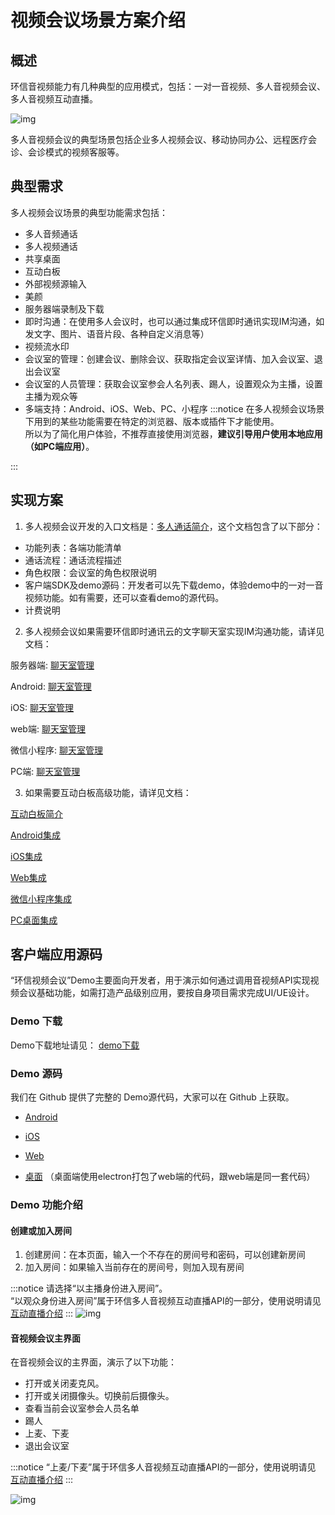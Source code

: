 # 视频会议场景方案介绍

## 概述

环信音视频能力有几种典型的应用模式，包括：一对一音视频、多人音视频会议、多人音视频互动直播。

![img](@static/images/privitization/em-rtcsdk-scenarios.png)

多人音视频会议的典型场景包括企业多人视频会议、移动协同办公、远程医疗会诊、会诊模式的视频客服等。

## 典型需求

多人视频会议场景的典型功能需求包括：

- 多人音频通话
- 多人视频通话
- 共享桌面
- 互动白板
- 外部视频源输入
- 美颜
- 服务器端录制及下载
- 即时沟通：在使用多人会议时，也可以通过集成环信即时通讯实现IM沟通，如发文字、图片、语音片段、各种自定义消息等）
- 视频流水印
- 会议室的管理：创建会议、删除会议、获取指定会议室详情、加入会议室、退出会议室
- 会议室的人员管理：获取会议室参会人名列表、踢人，设置观众为主播，设置主播为观众等
- 多端支持：Android、iOS、Web、PC、小程序
:::notice
在多人视频会议场景下用到的某些功能需要在特定的浏览器、版本或插件下才能使用。<br>所以为了简化用户体验，不推荐直接使用浏览器，**建议引导用户使用本地应用（如PC端应用）**。

:::
## 实现方案

1. 多人视频会议开发的入口文档是：[多人通话简介](conference_introduction)，这个文档包含了以下部分：

- 功能列表：各端功能清单
- 通话流程：通话流程描述
- 角色权限：会议室的角色权限说明
- 客户端SDK及demo源码：开发者可以先下载demo，体验demo中的一对一音视频功能。如有需要，还可以查看demo的源代码。
- 计费说明


2. 多人视频会议如果需要环信即时通讯云的文字聊天室实现IM沟通功能，请详见文档：

服务器端: [聊天室管理](https://docs-im.easemob.com/im/server/basics/chatroom)

Android: [聊天室管理](https://docs-im.easemob.com/im/android/basics/chatroom)

iOS: [聊天室管理](https://docs-im.easemob.com/im/ios/basics/chatroom)

web端: [聊天室管理](https://docs-im.easemob.com/im/web/basics/chatroom)

微信小程序: [聊天室管理](https://docs-im.easemob.com/im/applet/chatroom)

PC端: [聊天室管理](https://docs-im.easemob.com/im/pc/basics/chatroom)


3. 如果需要互动白板高级功能，请详见文档：

[互动白板简介](whiteboard_introduction)

[Android集成](whiteboard_android)

[iOS集成](whiteboard_ios)

[Web集成](whiteboard_web)

[微信小程序集成](whiteboard_vxmini)

[PC桌面集成](whiteboard_pcdesktop)

## 客户端应用源码

“环信视频会议”Demo主要面向开发者，用于演示如何通过调用音视频API实现视频会议基础功能，如需打造产品级别应用，要按自身项目需求完成UI/UE设计。

### Demo 下载

Demo下载地址请见： [demo下载](common_clientsdk#场景demo及源码下载)

### Demo 源码

我们在 Github 提供了完整的 Demo源代码，大家可以在 Github 上获取。

- [Android](https://github.com/easemob/videocall-android)

- [iOS](https://github.com/easemob/videocall-ios)

- [Web](https://github.com/easemob/videocall-web)

- [桌面](https://github.com/easemob/videocall-web) （桌面端使用electron打包了web端的代码，跟web端是同一套代码）


### Demo 功能介绍

#### **创建或加入房间**

1. 创建房间：在本页面，输入一个不存在的房间号和密码，可以创建新房间<br>
2. 加入房间：如果输入当前存在的房间号，则加入现有房间

:::notice
请选择“以主播身份进入房间”。<br>
“以观众身份进入房间”属于环信多人音视频互动直播API的一部分，使用说明请见 [互动直播介绍](scenario_live)
:::
![img](@static/images/privitization/meeting-demo4.png?w=300)
#### **音视频会议主界面**

在音视频会议的主界面，演示了以下功能：

- 打开或关闭麦克风。
- 打开或关闭摄像头。切换前后摄像头。
- 查看当前会议室参会人员名单
- 踢人
- 上麦、下麦
- 退出会议室

:::notice
“上麦/下麦”属于环信多人音视频互动直播API的一部分，使用说明请见 [互动直播介绍](scenario_live)
:::

![img](@static/images/privitization/meeting-demo5.png?w=300)